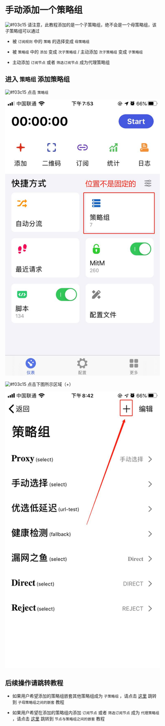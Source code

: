 # 手动添加一个策略组

![#f03c15](https://placehold.it/15/f03c15/000000?text=+) 请注意，此教程添加的是一个子策略组，绝不会是一个母策略组，该子策略组可以通过

- 被 `订阅规则` 中的 `策略` 的选择变成 `母策略组`

- 被 `策略组` 中的 `添加` 变成 `次子策略组` / 主动添加 `次子策略组` 变成 `子策略组`

- 主动添加 `订阅节点` 或者 `筛选订阅节点` 成为代理策略组

## 进入 `策略组` 添加策略组

![#f03c15](https://placehold.it/15/f03c15/000000?text=+) 点击 `策略组`

![image](https://raw.githubusercontent.com/chiupam/tutorial-image/master/Loon/Proxy_Group.jpg)

![#f03c15](https://placehold.it/15/f03c15/000000?text=+) 点击下图所示区域（+）

![image](https://raw.githubusercontent.com/chiupam/tutorial-image/master/Loon/Proxy_Group_2.jpg)

## 后续操作请跳转教程

- 如果用户希望添加的策略组嵌套其他策略组成为 `子策略组` ，请点击 [这里](https://github.com/chiupam/tutorial/blob/master/Loon/Plus/Matryoshka.md) 跳转到 `子母策略组之间的嵌套` 教程 

- 如果用户希望在添加的策略组内添加 `订阅节点` 或者 `筛选订阅节点` 成为 `代理策略组` ，请点击 [这里](https://github.com/chiupam/tutorial/blob/master/Loon/Plus/Remote_Proxy_in_Proxy_Group.md) 跳转到 `节点与策略组之间的嵌套` 教程
